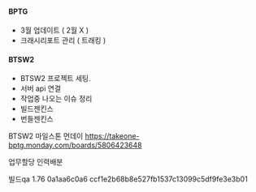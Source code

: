 



#### BPTG
 - 3월 업데이트 ( 2월 X )
 - 크래시리포트 관리 ( 트래킹 )


#### BTSW2
- BTSW2 프로젝트 세팅.
 - 서버 api 연결
 - 작업중 나오는 이슈 정리
 - 빌드젠킨스
 - 번들젠킨스

BTSW2 마일스톤 먼데이
https://takeone-bptg.monday.com/boards/5806423648



업무할당
인력배분 


빌드qa 1.76
0a1aa6c0a6
ccf1e2b68b8e527fb1537c13099c5df9fe3e3b01